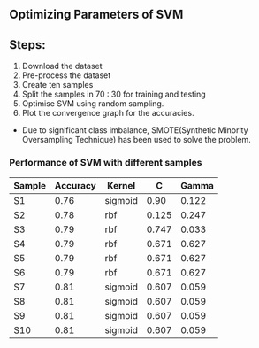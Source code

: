 ## Optimizing Parameters of SVM

## Steps:
1. Download the dataset
2. Pre-process the dataset
3. Create ten samples 
4. Split the samples in  70 : 30 for training and testing
5. Optimise SVM using random sampling.
6. Plot the convergence graph for the accuracies.

- Due to significant class imbalance, SMOTE(Synthetic Minority Oversampling Technique) has been used to solve the problem.


### Performance of SVM with different samples
|Sample|	Accuracy |	Kernel |	C 	 |     Gamma |
|------|-----------|--------|---------|-----------|
|S1	|0.76   |sigmoid |0.90 |0.122|
S2	|0.78	|rbf	|0.125	|0.247|
S3	|0.79	|rbf	|0.747	|0.033|
S4	|0.79	|rbf	|0.671	|0.627|
S5	|0.79	|rbf	|0.671	|0.627|
S6	|0.79	|rbf	|0.671	|0.627|
S7	|0.81	|sigmoid |0.607	|0.059|
S8	|0.81	|sigmoid |0.607	|0.059|
S9	|0.81	|sigmoid |0.607	|0.059|
S10	|0.81	|sigmoid |0.607	|0.059|


